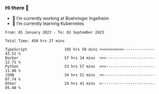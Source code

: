 ### Hi there 👋
- 🔭 I’m currently working at Boehringer Ingelheim
- 🌱 I’m currently learning Kubernetes

 
<!--START_SECTION:waka-->

```text
From: 01 January 2023 - To: 02 September 2023

Total Time: 450 hrs 27 mins

TypeScript                 195 hrs 59 mins >>>>>>>>>>>--------------   43.51 %
Docker                     57 hrs 14 mins  >>>----------------------   12.71 %
Python                     53 hrs 57 mins  >>>----------------------   11.98 %
JSON                       34 hrs 51 mins  >>-----------------------   07.74 %
Other                      24 hrs 41 mins  >------------------------   05.48 %
```

<!--END_SECTION:waka-->

 
